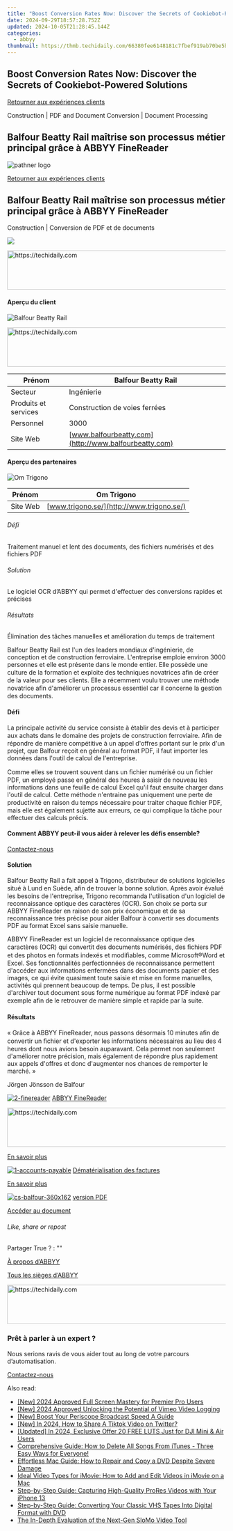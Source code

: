 ```yaml
---
title: "Boost Conversion Rates Now: Discover the Secrets of Cookiebot-Powered Solutions"
date: 2024-09-29T18:57:28.752Z
updated: 2024-10-05T21:28:45.144Z
categories:
  - abbyy
thumbnail: https://thmb.techidaily.com/66380fee6148181c7fbef919ab70be5b7f03dcd6ba9d00048b2c822f6ae741fb.jpg
---
```


## Boost Conversion Rates Now: Discover the Secrets of Cookiebot-Powered Solutions

[Retourner aux expériences clients](https://tools.techidaily.com/abbyy/products/)

Construction | PDF and Document Conversion | Document Processing

## Balfour Beatty Rail maîtrise son processus métier principal grâce à ABBYY FineReader

![pathner logo](https://content.abbyy.com/-/media/project/abbyy/abbyy/logos-white/fr/70617.png?h=40&iar=0&w=120)

[Retourner aux expériences clients](https://tools.techidaily.com/abbyy/products/)

## Balfour Beatty Rail maîtrise son processus métier principal grâce à ABBYY FineReader

Construction | Conversion de PDF et de documents 

![](https://static1.abbyy.com/abbyycommedia/14875/cs-balfour-556x303.jpg) 

<!-- affiliate ads begin -->
<a href="https://appsumo.8odi.net/c/5597632/2044583/7443" target="_top" id="2044583">
  <img src="//a.impactradius-go.com/display-ad/7443-2044583" border="0" alt="https://techidaily.com" width="728" height="90"/>
</a>
<img height="0" width="0" src="https://appsumo.8odi.net/i/5597632/2044583/7443" style="position:absolute;visibility:hidden;" border="0" />
<!-- affiliate ads end -->

#### Aperçu du client

![Balfour Beatty Rail](https://static4.abbyy.com/abbyycommedia/14831/balfourbeatty-logo.png) 

<!-- affiliate ads begin -->
<a href="https://appsumo.8odi.net/c/5597632/2144276/7443" target="_top" id="2144276">
  <img src="//a.impactradius-go.com/display-ad/7443-2144276" border="0" alt="https://techidaily.com" width="728" height="90"/>
</a>
<img height="0" width="0" src="https://appsumo.8odi.net/i/5597632/2144276/7443" style="position:absolute;visibility:hidden;" border="0" />
<!-- affiliate ads end -->

| Prénom               | Balfour Beatty Rail                                   |
| -------------------- | ----------------------------------------------------- |
| Secteur              | Ingénierie                                            |
| Produits et services | Construction de voies ferrées                         |
| Personnel            | 3000                                                  |
| Site Web             | [www.balfourbeatty.com](http://www.balfourbeatty.com) |

#### Aperçu des partenaires

![Om Trigono](https://static1.abbyy.com/abbyycommedia/14832/trigono-logo.png) 

| Prénom   | Om Trigono                                |
| -------- | ----------------------------------------- |
| Site Web | [www.trigono.se/](http://www.trigono.se/) |

###### Défi

Traitement manuel et lent des documents, des fichiers numérisés et des fichiers PDF

###### Solution

Le logiciel OCR d’ABBYY qui permet d'effectuer des conversions rapides et précises

###### Résultats

Élimination des tâches manuelles et amélioration du temps de traitement

Balfour Beatty Rail est l'un des leaders mondiaux d'ingénierie, de conception et de construction ferroviaire. L'entreprise emploie environ 3000 personnes et elle est présente dans le monde entier. Elle possède une culture de la formation et exploite des techniques novatrices aﬁn de créer de la valeur pour ses clients. Elle a récemment voulu trouver une méthode novatrice aﬁn d'améliorer un processus essentiel car il concerne la gestion des documents.

#### Défi

La principale activité du service consiste à établir des devis et à participer aux achats dans le domaine des projets de construction ferroviaire. Aﬁn de répondre de manière compétitive à un appel d'offres portant sur le prix d'un projet, que Balfour reçoit en général au format PDF, il faut importer les données dans l'outil de calcul de l'entreprise.

Comme elles se trouvent souvent dans un ﬁchier numérisé ou un ﬁchier PDF, un employé passe en général des heures à saisir de nouveau les informations dans une feuille de calcul Excel qu'il faut ensuite charger dans l'outil de calcul. Cette méthode n'entraine pas uniquement une perte de productivité en raison du temps nécessaire pour traiter chaque ﬁchier PDF, mais elle est également sujette aux erreurs, ce qui complique la tâche pour effectuer des calculs précis.

#### Comment ABBYY peut-il vous aider à relever les défis ensemble?

[Contactez-nous](https://tools.techidaily.com/abbyy/products/) 

#### Solution

Balfour Beatty Rail a fait appel à Trigono, distributeur de solutions logicielles situé à Lund en Suède, aﬁn de trouver la bonne solution. Après avoir évalué les besoins de l'entreprise, Trigono recommanda l'utilisation d'un logiciel de reconnaissance optique des caractères (OCR). Son choix se porta sur ABBYY FineReader en raison de son prix économique et de sa reconnaissance très précise pour aider Balfour à convertir ses documents PDF au format Excel sans saisie manuelle.

ABBYY FineReader est un logiciel de reconnaissance optique des caractères (OCR) qui convertit des documents numérisés, des ﬁchiers PDF et des photos en formats indexés et modiﬁables, comme Microsoft®Word et Excel. Ses fonctionnalités perfectionnées de reconnaissance permettent d'accéder aux informations enfermées dans des documents papier et des images, ce qui évite quasiment toute saisie et mise en forme manuelles, activités qui prennent beaucoup de temps. De plus, il est possible d'archiver tout document sous forme numérique au format PDF indexé par exemple aﬁn de le retrouver de manière simple et rapide par la suite.

#### Résultats

 « Grâce à ABBYY FineReader, nous passons désormais 10 minutes aﬁn de convertir un ﬁchier et d'exporter les informations nécessaires au lieu des 4 heures dont nous avions besoin auparavant. Cela permet non seulement d'améliorer notre précision, mais également de répondre plus rapidement aux appels d'offres et donc d'augmenter nos chances de remporter le marché. »

 Jörgen Jönsson de Balfour

[![2-finereader](https://static1.abbyy.com/abbyycommedia/14345/2-finereader.jpg)](https://tools.techidaily.com/abbyy/products/) [ABBYY FineReader](https://tools.techidaily.com/abbyy/products/) 

<!-- affiliate ads begin -->
<a href="https://appsumo.8odi.net/c/5597632/2151865/7443" target="_top" id="2151865">
  <img src="//a.impactradius-go.com/display-ad/7443-2151865" border="0" alt="https://techidaily.com" width="728" height="90"/>
</a>
<img height="0" width="0" src="https://appsumo.8odi.net/i/5597632/2151865/7443" style="position:absolute;visibility:hidden;" border="0" />
<!-- affiliate ads end -->

[En savoir plus](https://tools.techidaily.com/abbyy/products/) 

[![1-accounts-payable](https://static4.abbyy.com/abbyycommedia/14351/1-accounts-payable.jpg)](https://tools.techidaily.com/abbyy/products/) [Dématérialisation des factures](https://tools.techidaily.com/abbyy/products/) 

[En savoir plus](https://tools.techidaily.com/abbyy/products/) 

[![cs-balfour-360x162](https://static4.abbyy.com/abbyycommedia/14874/cs-balfour-360x162.jpg)](https://static4.abbyy.com/abbyycommedia/10535/cs%5Fbalfourbeattyrail%5Ffr%5Ff.pdf "version PDF") [version PDF](https://static4.abbyy.com/abbyycommedia/10535/cs%5Fbalfourbeattyrail%5Ffr%5Ff.pdf "version PDF") 

[Accéder au document](https://static4.abbyy.com/abbyycommedia/10535/cs%5Fbalfourbeattyrail%5Ffr%5Ff.pdf "version PDF") 

###### Like, share or repost

Partager  True ?  : "" 

[À propos d’ABBYY](https://tools.techidaily.com/abbyy/products/) 

[Tous les sièges d’ABBYY](https://tools.techidaily.com/abbyy/products/) 

<!-- affiliate ads begin -->
<a href="https://aligracehair.sjv.io/c/5597632/2016170/19272" target="_top" id="2016170">
  <img src="//a.impactradius-go.com/display-ad/19272-2016170" border="0" alt="https://techidaily.com" width="728" height="90"/>
</a>
<img height="0" width="0" src="https://aligracehair.sjv.io/i/5597632/2016170/19272" style="position:absolute;visibility:hidden;" border="0" />
<!-- affiliate ads end -->

### Prêt à parler à un expert ?

Nous serions ravis de vous aider tout au long de votre parcours d’automatisation.

[Contactez-nous](https://tools.techidaily.com/abbyy/products/)

<ins class="adsbygoogle"
     style="display:block"
     data-ad-format="autorelaxed"
     data-ad-client="ca-pub-7571918770474297"
     data-ad-slot="1223367746"></ins>

<ins class="adsbygoogle"
     style="display:block"
     data-ad-client="ca-pub-7571918770474297"
     data-ad-slot="8358498916"
     data-ad-format="auto"
     data-full-width-responsive="true"></ins>

<span class="atpl-alsoreadstyle">Also read:</span>
<div><ul>
<li><a href="https://article-helps.techidaily.com/new-2024-approved-full-screen-mastery-for-premier-pro-users/"><u>[New] 2024 Approved Full Screen Mastery for Premier Pro Users</u></a></li>
<li><a href="https://screen-sharing-recording.techidaily.com/new-2024-approved-unlocking-the-potential-of-vimeo-video-logging/"><u>[New] 2024 Approved Unlocking the Potential of Vimeo Video Logging</u></a></li>
<li><a href="https://extra-resources.techidaily.com/new-boost-your-periscope-broadcast-speed-a-guide/"><u>[New] Boost Your Periscope Broadcast Speed A Guide</u></a></li>
<li><a href="https://twitter-videos.techidaily.com/new-in-2024-how-to-share-a-tiktok-video-on-twitter/"><u>[New] In 2024, How to Share A Tiktok Video on Twitter?</u></a></li>
<li><a href="https://fox-cloud.techidaily.com/updated-in-2024-exclusive-offer-20-free-luts-just-for-dji-mini-and-air-users/"><u>[Updated] In 2024, Exclusive Offer 20 FREE LUTS Just for DJI Mini & Air Users</u></a></li>
<li><a href="https://discover-best.techidaily.com/comprehensive-guide-how-to-delete-all-songs-from-itunes-three-easy-ways-for-everyone/"><u>Comprehensive Guide: How to Delete All Songs From iTunes - Three Easy Ways for Everyone!</u></a></li>
<li><a href="https://discover-best.techidaily.com/effortless-mac-guide-how-to-repair-and-copy-a-dvd-despite-severe-damage/"><u>Effortless Mac Guide: How to Repair and Copy a DVD Despite Severe Damage</u></a></li>
<li><a href="https://discover-best.techidaily.com/ideal-video-types-for-imovie-how-to-add-and-edit-videos-in-imovie-on-a-mac/"><u>Ideal Video Types for iMovie: How to Add and Edit Videos in iMovie on a Mac</u></a></li>
<li><a href="https://discover-best.techidaily.com/step-by-step-guide-capturing-high-quality-prores-videos-with-your-iphone-13/"><u>Step-by-Step Guide: Capturing High-Quality ProRes Videos with Your iPhone 13</u></a></li>
<li><a href="https://blog-min.techidaily.com/step-by-step-guide-converting-your-classic-vhs-tapes-into-digital-format-with-dvd/"><u>Step-by-Step Guide: Converting Your Classic VHS Tapes Into Digital Format with DVD</u></a></li>
<li><a href="https://extra-information.techidaily.com/the-in-depth-evaluation-of-the-next-gen-slomo-video-tool/"><u>The In-Depth Evaluation of the Next-Gen SloMo Video Tool</u></a></li>
</ul></div>

